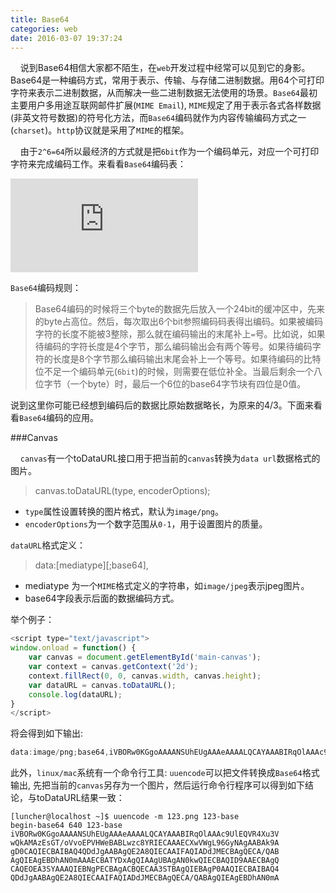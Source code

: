 ```yaml
---
title: Base64
categories: web
date: 2016-03-07 19:37:24
---
```

&nbsp;&nbsp;&nbsp;&nbsp;说到Base64相信大家都不陌生，在`web`开发过程中经常可以见到它的身影。Base64是一种编码方式，常用于表示、传输、与存储二进制数据。用64个可打印字符来表示二进制数据，从而解决一些二进制数据无法使用的场景。`Base64`最初主要用户多用途互联网邮件扩展(`MIME Email`), `MIME`规定了用于表示各式各样数据(非英文符号数据)的符号化方法，而`Base64`编码就作为内容传输编码方式之一(`charset`)。`http`协议就是采用了`MIME`的框架。

<!-- more -->

&nbsp;&nbsp;&nbsp;&nbsp;由于`2^6=64`所以最经济的方式就是把`6bit`作为一个编码单元，对应一个可打印字符来完成编码工作。来看看`Base64`编码表：

![Base64编码表](http://www.tangide.com/storage/read.php?path=qq/A/A84CE7A6466CC40FAC339261A8361B91/2015-12-19%2016:12:20%E5%B1%8F%E5%B9%95%E6%88%AA%E5%9B%BE.png)

`Base64`编码规则：

> Base64编码的时候将三个byte的数据先后放入一个24bit的缓冲区中，先来的byte占高位。然后，每次取出6个bit参照编码码表得出编码。如果被编码字符的长度不能被3整除，那么就在编码输出的末尾补上`=`号。比如说，如果待编码的字符长度是4个字节，那么编码输出会有两个等号。如果待编码字符的长度是8个字节那么编码输出末尾会补上一个等号。如果待编码的比特位不足一个编码单元(`6bit`)的时候，则需要在低位补全。当最后剩余一个八位字节（一个byte）时，最后一个6位的base64字节块有四位是0值。

说到这里你可能已经想到编码后的数据比原始数据略长，为原来的4/3。下面来看看`Base64`编码的应用。

###Canvas

&nbsp;&nbsp;&nbsp;&nbsp;`canvas`有一个toDataURL接口用于把当前的`canvas`转换为`data url`数据格式的图片。
> canvas.toDataURL(type, encoderOptions);

+ `type`属性设置转换的图片格式，默认为`image/png`。
+ `encoderOptions`为一个数字范围从`0-1`，用于设置图片的质量。

`dataURL`格式定义：
>data:[mediatype][;base64],<data>

+ mediatype 为一个`MIME`格式定义的字符串，如`image/jpeg`表示jpeg图片。
+ base64字段表示后面的数据编码方式。

举个例子：
```javascript
<script type="text/javascript">
window.onload = function() {
	var canvas = document.getElementById('main-canvas');
	var context = canvas.getContext('2d');
	context.fillRect(0, 0, canvas.width, canvas.height);
	var dataURL = canvas.toDataURL();
	console.log(dataURL);
}
</script>
```

将会得到如下输出:
``` javascript
data:image/png;base64,iVBORw0KGgoAAAANSUhEUgAAAeAAAALQCAYAAABIRqOlAAAc9UlEQ…AAgUBAgAN0kwQIECBAQID9AAECBAgQCAQEOEA3SYAAAQIELrSX0B9Umz4MAAAAAElFTkSuQmCC
```

此外，`linux/mac`系统有一个命令行工具: `uuencode`可以把文件转换成`Base64`格式输出, 先把当前的`canvas`另存为一个图片，然后运行命令行程序可以得到如下结论，与toDataURL结果一致：

```
[luncher@localhost ~]$ uuencode -m 123.png 123-base 
begin-base64 640 123-base
iVBORw0KGgoAAAANSUhEUgAAAeAAAALQCAYAAABIRqOlAAAc9UlEQVR4Xu3V
wQkAMAzEsGT/oVvoEPVHWeBABLwzc8YRIECAAAECXwVWgL96GyNAgAABAk9A
gD0CAQIECBAIBAQ4QDdJgAABAgQE2A8QIECAAIFAQIADdJMECBAgQECA/QAB
AgQIEAgEBDhAN0mAAAECBATYDxAgQIAAgUBAgAN0kwQIECBAQID9AAECBAgQ
CAQEOEA3SYAAAQIEBNgPECBAgACBQECAA3STBAgQIEBAgP0AAQIECBAIBAQ4
QDdJgAABAgQE2A8QIECAAIFAQIADdJMECBAgQECA/QABAgQIEAgEBDhAN0mA

```



